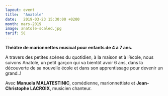 ```yaml
---
layout: event
title:  "Anatole"
date:   2019-03-23 15:30:00 +0200
month: mars-2019
image: anatole-scaled.jpg
tarif: 5€
---
```


**Théâtre de marionnettes musical pour enfants de 4 à 7 ans.**

A travers des petites scènes du quotidien, à la maison et à l’école, nous suivons Anatole, un petit garçon qui va bientôt avoir 6 ans, dans la découverte de sa nouvelle école et dans son apprentissage pour devenir un grand..!

Avec **Manuela MALATESTINIC**, comédienne, marionnettiste et **Jean-Christophe LACROIX**, musicien chanteur.
